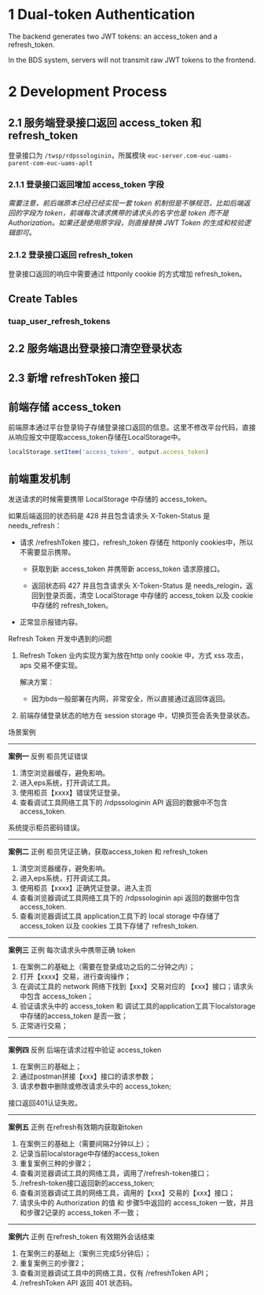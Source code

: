 # 1 Dual-token Authentication

The backend generates two JWT tokens: an access_token and a refresh_token.

In the BDS system, servers will not transmit raw JWT tokens to the frontend.

# 2 Development Process

## 2.1 服务端登录接口返回 access_token 和 refresh_token

登录接口为 `/twsp/rdpssologinin`，所属模块 `euc-server.com-euc-uams-parent-com-euc-uams-aplt`

### 2.1.1 登录接口返回增加 access_token 字段

*需要注意，前后端原本已经已经实现一套 token 机制但是不够规范，比如后端返回的字段为 token，前端每次请求携带的请求头的名字也是 token 而不是 Authorization。如果还是使用原字段，则直接替换 JWT Token 的生成和校验逻辑即可。*

### 2.1.2 登录接口返回 refresh_token

登录接口返回的响应中需要通过 httponly cookie 的方式增加 refresh_token。

## Create Tables

### tuap_user_refresh_tokens



## 2.2 服务端退出登录接口清空登录状态

## 2.3 新增 refreshToken 接口

## 前端存储 access_token

前端原本通过平台登录钩子存储登录接口返回的信息。这里不修改平台代码，直接从响应报文中提取access_token存储在LocalStorage中。

```js
localStorage.setItem('access_token', output.access_token)
```

## 前端重发机制

发送请求的时候需要携带 LocalStorage 中存储的 access_token。

如果后端返回的状态码是 428 并且包含请求头 X-Token-Status 是 needs_refresh：

* 请求 /refreshToken 接口，refresh_token 存储在 httponly cookies中，所以不需要显示携带。

  - 获取到新 access_token 并携带新 access_token 请求原接口。

  - 返回状态码 427 并且包含请求头 X-Token-Status 是 needs_relogin，返回到登录页面，清空 LocalStorage 中存储的 access_token 以及 cookie 中存储的 refresh_token。

* 正常显示报错内容。







Refresh Token 开发中遇到的问题

1. Refresh Token 业内实现方案为放在http only cookie 中，方式 xss 攻击，aps 交易不便实现。

   解决方案：

   * 因为bds一般部署在内网，非常安全，所以直接通过返回体返回。

2. 前端存储登录状态的地方在 session storage 中，切换页签会丢失登录状态。



场景案例

---

**案例一**  反例 柜员凭证错误

1. 清空浏览器缓存，避免影响。
2. 进入eps系统，打开调试工具。
3. 使用柜员【xxxx】错误凭证登录。
4. 查看调试工具网络工具下的 /rdpssologinin API 返回的数据中不包含 access_token.

系统提示柜员密码错误。

---

**案例二**  正例 柜员凭证正确，获取access_token 和 refresh_token

1. 清空浏览器缓存，避免影响。
2. 进入eps系统，打开调试工具。
3. 使用柜员【xxxx】正确凭证登录。进入主页
4. 查看浏览器调试工具网络工具下的 /rdpssologinin api 返回的数据中包含access_token.
5. 查看浏览器调试工具 application工具下的 local storage 中存储了access_token 以及 cookies 工具下存储了 refresh_token.

---

**案例三** 正例 每次请求头中携带正确 token

1. 在案例二的基础上（需要在登录成功之后的二分钟之内）；
2. 打开【xxxx】交易，进行查询操作；
3. 在调试工具的 network 网络下找到【xxx】交易对应的 【xxx】接口；请求头中包含 access_token；
4. 验证请求头中的 access_token 和 调试工具的application工具下localstorage中存储的access_token 是否一致；
5. 正常进行交易；

---

**案例四** 反例 后端在请求过程中验证 access_token

1. 在案例三的基础上；
2. 通过postman拼接【xxx】接口的请求参数；
3. 请求参数中删除或修改请求头中的 access_token;

接口返回401认证失败。

---

**案例五** 正例 在refresh有效期内获取新token

1. 在案例三的基础上（需要间隔2分钟以上）；
2. 记录当前localstorage中存储的access_token
3. 重复案例三种的步骤2；
4. 查看浏览器调试工具的网络工具，调用了/refresh-token接口；
5. /refresh-token接口返回新的access_token;
6. 查看浏览器调试工具的网络工具，调用的【xxx】交易的【xxx】接口；
7. 请求头中的 Authorization 的值 和 步骤5中返回的 access_token 一致，并且和步骤2记录的 access_token 不一致；

---

**案例六** 正例 在refresh_token 有效期外会话结束

1. 在案例三的基础上（案例三完成5分钟后）；
2. 重复案例三的步骤2；
3. 查看浏览器调试工具中的网络工具，仅有 /refreshToken API；
4. /refreshToken API 返回 401 状态码。



